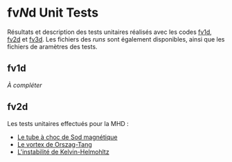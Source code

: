 # fv$N$d Unit Tests

Résultats et description des tests unitaires réalisés avec les codes [fv1d](https://github.com/mdelorme/fv1d), [fv2d](https://github.com/mdelorme/fv2d) et [fv3d](https://github.com/mdelorme/fv3d). Les fichiers des *runs* sont également disponibles, ainsi que les fichiers de aramètres des tests.

## fv1d

*À compléter*

## fv2d

Les tests unitaires effectués pour la MHD :
- [Le tube à choc de Sod magnétique](fv2d/sod/)
- [Le vortex de Orszag-Tang](fv2d/orszag-tang/)
- [L'instabilité de Kelvin-Helmohltz](fv2d/kelvin-helmholtz/)
